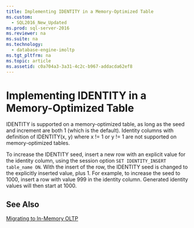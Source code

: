 ```yaml
---
title: Implementing IDENTITY in a Memory-Optimized Table
ms.custom: 
  - SQL2016_New_Updated
ms.prod: sql-server-2016
ms.reviewer: na
ms.suite: na
ms.technology: 
  - database-engine-imoltp
ms.tgt_pltfrm: na
ms.topic: article
ms.assetid: c0a704a3-3a31-4c2c-b967-addacda62ef8
---
```

# Implementing IDENTITY in a Memory-Optimized Table
IDENTITY is supported on a memory\-optimized table, as long as the seed and increment are both 1 (which is the default). Identity columns with definition of IDENTITY\(x, y\) where x \!\= 1 or y \!\= 1 are not supported on memory\-optimized tables.   
    
To increase the IDENTITY seed, insert a new row with an explicit value for the identity column, using the session option `SET IDENTITY_INSERT table_name ON`. With the insert of the row, the IDENTITY seed is changed to the explicitly inserted value, plus 1. For example, to increase the seed to 1000, insert a row with value 999 in the identity column. Generated identity values will then start at 1000.     
  
## See Also  
 [Migrating to In-Memory OLTP](../../Topics/TopicNameNotContainA/Migrating-to-In-Memory-OLTP.md)  
  
  